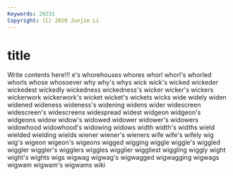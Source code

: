 ```yaml
---
Keywords: 29231
Copyright: (C) 2020 Junjie Li
---
```


# title

Write contents here!!!
e's 
whorehouses 
whores
whorl 
whorl's 
whorled 
whorls 
whose 
whosoever 
why 
why's 
whys 
wick
wick's 
wicked 
wickeder 
wickedest 
wickedly 
wickedness 
wickedness's 
wicker 
wicker's 
wickers
wickerwork 
wickerwork's 
wicket 
wicket's 
wickets 
wicks 
wide 
widely 
widen 
widened
wideness 
wideness's 
widening 
widens 
wider 
widescreen 
widescreen's 
widescreens 
widespread 
widest
widgeon 
widgeon's 
widgeons 
widow 
widow's 
widowed 
widower 
widower's 
widowers 
widowhood
widowhood's 
widowing 
widows 
width 
width's 
widths 
wield 
wielded 
wielding 
wields
wiener 
wiener's 
wieners 
wife 
wife's 
wifely 
wig 
wig's 
wigeon 
wigeon's
wigeons 
wigged 
wigging 
wiggle 
wiggle's 
wiggled 
wiggler 
wiggler's 
wigglers 
wiggles
wigglier 
wiggliest 
wiggling 
wiggly 
wight 
wight's 
wights 
wigs 
wigwag 
wigwag's
wigwagged 
wigwagging 
wigwags 
wigwam 
wigwam's 
wigwams 
wiki 
